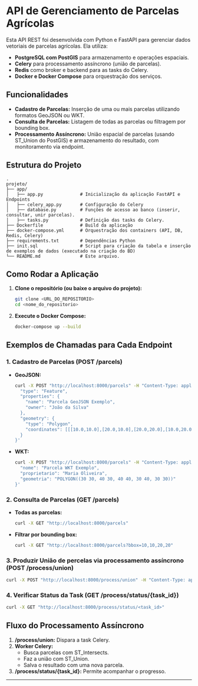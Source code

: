 # API de Gerenciamento de Parcelas Agrícolas

Esta API REST foi desenvolvida com Python e FastAPI para gerenciar dados vetoriais de parcelas agrícolas. Ela utiliza:

- **PostgreSQL com PostGIS** para armazenamento e operações espaciais.
- **Celery** para processamento assíncrono (união de parcelas).
- **Redis** como broker e backend para as tasks do Celery.
- **Docker e Docker Compose** para orquestração dos serviços.

## Funcionalidades

- **Cadastro de Parcelas:** Inserção de uma ou mais parcelas utilizando formatos GeoJSON ou WKT.
- **Consulta de Parcelas:** Listagem de todas as parcelas ou filtragem por bounding box.
- **Processamento Assíncrono:** União espacial de parcelas (usando ST_Union do PostGIS) e armazenamento do resultado, com monitoramento via endpoint.

## Estrutura do Projeto

```
.
projeto/
├── app/
│   ├── app.py              # Inicialização da aplicação FastAPI e Endpoints
│   ├── celery_app.py       # Configuração do Celery
│   ├── database.py         # Funções de acesso ao banco (inserir, consultar, unir parcelas).
│   ├── tasks.py            # Definição das tasks do Celery.
├── Dockerfile              # Build da aplicação
├── docker-compose.yml      # Orquestração dos containers (API, DB, Redis, Celery)
├── requirements.txt        # Dependências Python
├── init.sql                # Script para criação da tabela e inserção de exemplos de dados (executado na criação do BD)
└── README.md               # Este arquivo.
```

## Como Rodar a Aplicação

1. **Clone o repositório (ou baixe o arquivo do projeto):**
   ```bash
   git clone <URL_DO_REPOSITORIO>
   cd <nome_do_repositorio>
   ```

2. **Execute o Docker Compose:**
   ```bash
   docker-compose up --build
   ```

## Exemplos de Chamadas para Cada Endpoint

### 1. Cadastro de Parcelas (POST /parcels)

- **GeoJSON:**
  ```bash
  curl -X POST "http://localhost:8000/parcels" -H "Content-Type: application/json" -d '{
    "type": "Feature",
    "properties": {
      "name": "Parcela GeoJSON Exemplo",
      "owner": "João da Silva"
    },
    "geometry": {
      "type": "Polygon",
      "coordinates": [[[10.0,10.0],[20.0,10.0],[20.0,20.0],[10.0,20.0],[10.0,10.0]]]
    }
  }'
  ```

- **WKT:**
  ```bash
  curl -X POST "http://localhost:8000/parcels" -H "Content-Type: application/json" -d '{
    "nome": "Parcela WKT Exemplo",
    "proprietario": "Maria Oliveira",
    "geometria": "POLYGON((30 30, 40 30, 40 40, 30 40, 30 30))"
  }'
  ```

### 2. Consulta de Parcelas (GET /parcels)

- **Todas as parcelas:**
  ```bash
  curl -X GET "http://localhost:8000/parcels"
  ```

- **Filtrar por bounding box:**
  ```bash
  curl -X GET "http://localhost:8000/parcels?bbox=10,10,20,20"
  ```

### 3. Produzir União de percelas via processamento assíncrono (POST /process/union)

```bash
curl -X POST "http://localhost:8000/process/union" -H "Content-Type: application/json" -d '{"bbox": "10,10,20,20"}'
```

### 4. Verificar Status da Task (GET /process/status/{task_id})

```bash
curl -X GET "http://localhost:8000/process/status/<task_id>"
```

## Fluxo do Processamento Assíncrono

1. **/process/union:** Dispara a task Celery.
2. **Worker Celery:**
   - Busca parcelas com ST_Intersects.
   - Faz a união com ST_Union.
   - Salva o resultado com uma nova parcela.
3. **/process/status/{task_id}:** Permite acompanhar o progresso.

---
